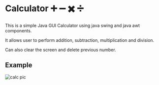 # Calculator ➕ ➖ ✖️ ➗
This is a simple Java GUI Calculator using java swing and java awt components. 

It allows user to perform addition, subtraction, multiplication and division.

Can also clear the screen and delete previous number.


## Example 
![calc pic](https://user-images.githubusercontent.com/72495360/123846971-e8e42480-d90d-11eb-89e5-423997983f17.png)
